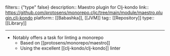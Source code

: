 filters:: {"type" false}
description:: Maestro plugin for Clj-kondo
link:: https://github.com/protosens/monorepo.cljc/tree/main/module/maestro.plugin.clj-kondo
platform:: [[Babashka]], [[JVM]]
tag:: [[Repository]] 
type:: [[Library]]

- ---
- Notably offers a task for linting a monorepo
	- Based on [[protosens/monorepo/maestro]]
	- Using the excellent [[clj-kondo/clj-kondo]] linter